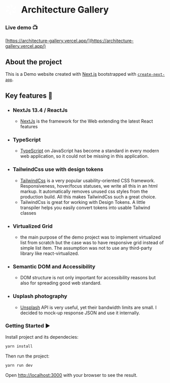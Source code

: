 <h1 style="display:flex; align-items: center; gap: 15px"><svg version="1.1" xmlns="http://www.w3.org/2000/svg" x="0px" y="0px" width="35" viewBox="0 0 280.82 361.84"><path fill="white" d="M264.19,156.73v-46.46c0-0.5-0.27-0.97-0.71-1.22l-40.24-23.23c-0.44-0.25-0.98-0.25-1.41,0l-39.77,22.96V62.85    c0-0.5-0.27-0.97-0.71-1.22l-40.24-23.23c-0.22-0.13-0.46-0.19-0.71-0.19c-0.12,0-0.24,0.02-0.36,0.05    c-0.12,0.03-0.23,0.08-0.34,0.14L99.47,61.62c-0.44,0.25-0.71,0.72-0.71,1.22v45.93L58.99,85.81c-0.44-0.25-0.98-0.25-1.41,0    l-40.24,23.23c-0.44,0.25-0.71,0.72-0.71,1.22v46.46c0,0.5,0.27,0.97,0.71,1.22l39.78,22.97l-39.78,22.97    c-0.44,0.25-0.71,0.72-0.71,1.22v46.46c0,0.5,0.27,0.97,0.71,1.22l40.24,23.23c0.44,0.25,0.98,0.25,1.41,0l39.78-22.97v45.94    c0,0.5,0.27,0.97,0.71,1.22l40.23,23.23c0.22,0.13,0.46,0.19,0.71,0.19s0.49-0.06,0.71-0.19l40.24-23.23    c0.44-0.25,0.71-0.72,0.71-1.22v-45.93l39.77,22.97c0.22,0.13,0.46,0.19,0.71,0.19s0.49-0.06,0.71-0.19l40.24-23.23    c0.44-0.25,0.71-0.72,0.71-1.22v-46.46c0-0.5-0.27-0.97-0.71-1.22l-39.78-22.97l39.78-22.96    C263.92,157.7,264.19,157.23,264.19,156.73z M261.37,249.12l-80.01-46.2c-0.44-0.25-0.98-0.25-1.41,0    c-0.44,0.25-0.71,0.72-0.71,1.22v46.46v47.56l-37.41,21.6v-92.39c0-0.5-0.27-0.97-0.71-1.22c-0.22-0.13-0.46-0.19-0.71-0.19    s-0.49,0.06-0.71,0.19l-81.42,47.01l-37.41-21.6l80.02-46.2c0.44-0.25,0.71-0.72,0.71-1.22s-0.27-0.97-0.71-1.22l-81.43-47.01v-43.2    l80.02,46.2c0.44,0.25,0.98,0.25,1.41,0c0.44-0.25,0.71-0.72,0.71-1.22v-46.46V63.66l37.4-21.6v92.39c0,0.5,0.27,0.97,0.71,1.22    c0.44,0.25,0.98,0.25,1.41,0l40.24-23.23c0.01,0,0.01-0.01,0.02-0.02l41.16-23.77l37.41,21.6l-80.01,46.2    c-0.44,0.25-0.71,0.72-0.71,1.22c0,0.13,0.02,0.25,0.05,0.37c0.1,0.36,0.33,0.67,0.66,0.85l40.23,23.23c0,0,0,0,0,0l41.19,23.78    V249.12z"></path></svg>Architecture Gallery
</h1>

### Live demo 📺

[https://architecture-gallery.vercel.app/](https://architecture-gallery.vercel.app/)

## About the project

This is a Demo website created with [Next.js](https://nextjs.org/) bootstrapped with [`create-next-app`](https://github.com/vercel/next.js/tree/canary/packages/create-next-app).

## Key features 🔑

- ### NextJs 13.4 / ReactJs
  - [NextJs](https://nextjs.org/) is the framework for the Web extending the latest React features
- ### TypeScript
  - [TypeScript](https://www.typescriptlang.org/) on JavaScript has become a standard in every modern web application, so it could not be missing in this application.
- ### TailwindCss use with design tokens
  - [TailwindCss](https://tailwindcss.com/) is a very popular usability-oriented CSS framework. Responsiveness, hover/focus statuses, we write all this in an html markup. It automatically removes unused css styles from the production build. All this makes TailwindCss such a great choice.
  - TailwindCss is great for working with Design Tokens. A little transpiler helps you easily convert tokens into usable Tailwind classes
- ### Virtualized Grid
  - the main purpose of the demo project was to implement virtualized list from scratch but the case was to have responsive grid instead of simple list item. The assumption was not to use any third-party library like react-virtualized.
- ### Semantic DOM and Accessibility
  - DOM structure is not only important for accessibility reasons but also for spreading good web standard.
- ### Usplash photography
  - [Unsplash](https://unsplash.com/) API is very useful, yet their bandwidth limits are small. I decided to mock-up response JSON and use it internally.

### Getting Started ▶️

Install project and its dependecies:

```bash
yarn install
```

Then run the project:

```bash
yarn run dev
```

Open [http://localhost:3000](http://localhost:3000) with your browser to see the result.
